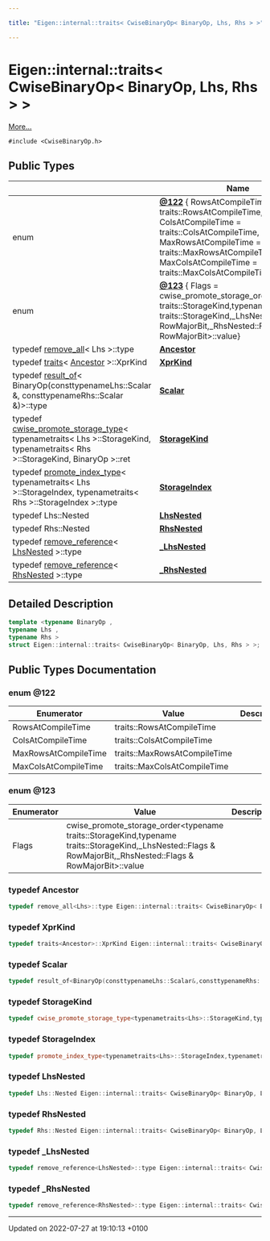 ```yaml
---

title: "Eigen::internal::traits< CwiseBinaryOp< BinaryOp, Lhs, Rhs > >"

---
```


# Eigen::internal::traits< CwiseBinaryOp< BinaryOp, Lhs, Rhs > >



 [More...](#detailed-description)


`#include <CwiseBinaryOp.h>`

## Public Types

|                | Name           |
| -------------- | -------------- |
| enum| **[@122](http://example.org/classes/structeigen_1_1internal_1_1traits_3_01cwisebinaryop_3_01binaryop_00_01lhs_00_01rhs_01_4_01_4/#enum-@122)** { RowsAtCompileTime = traits<Ancestor>::RowsAtCompileTime, ColsAtCompileTime = traits<Ancestor>::ColsAtCompileTime, MaxRowsAtCompileTime = traits<Ancestor>::MaxRowsAtCompileTime, MaxColsAtCompileTime = traits<Ancestor>::MaxColsAtCompileTime} |
| enum| **[@123](http://example.org/classes/structeigen_1_1internal_1_1traits_3_01cwisebinaryop_3_01binaryop_00_01lhs_00_01rhs_01_4_01_4/#enum-@123)** { Flags = cwise_promote_storage_order<typename traits<Lhs>::StorageKind,typename traits<Rhs>::StorageKind,_LhsNested::Flags & RowMajorBit,_RhsNested::Flags & RowMajorBit>::value} |
| typedef <a href="http://example.org/classes/structeigen_1_1internal_1_1remove__all/">remove_all</a>< Lhs >::type | **[Ancestor](http://example.org/classes/structeigen_1_1internal_1_1traits_3_01cwisebinaryop_3_01binaryop_00_01lhs_00_01rhs_01_4_01_4/#typedef-ancestor)**  |
| typedef <a href="http://example.org/classes/structeigen_1_1internal_1_1traits/">traits</a>< <a href="http://example.org/classes/structeigen_1_1internal_1_1traits_3_01cwisebinaryop_3_01binaryop_00_01lhs_00_01rhs_01_4_01_4/#typedef-ancestor">Ancestor</a> >::XprKind | **[XprKind](http://example.org/classes/structeigen_1_1internal_1_1traits_3_01cwisebinaryop_3_01binaryop_00_01lhs_00_01rhs_01_4_01_4/#typedef-xprkind)**  |
| typedef <a href="http://example.org/classes/structeigen_1_1internal_1_1result__of/">result_of</a>< BinaryOp(consttypenameLhs::Scalar &, consttypenameRhs::Scalar &)>::type | **[Scalar](http://example.org/classes/structeigen_1_1internal_1_1traits_3_01cwisebinaryop_3_01binaryop_00_01lhs_00_01rhs_01_4_01_4/#typedef-scalar)**  |
| typedef <a href="http://example.org/classes/structeigen_1_1internal_1_1cwise__promote__storage__type/">cwise_promote_storage_type</a>< typenametraits< Lhs >::StorageKind, typenametraits< Rhs >::StorageKind, BinaryOp >::ret | **[StorageKind](http://example.org/classes/structeigen_1_1internal_1_1traits_3_01cwisebinaryop_3_01binaryop_00_01lhs_00_01rhs_01_4_01_4/#typedef-storagekind)**  |
| typedef <a href="http://example.org/classes/structeigen_1_1internal_1_1promote__index__type/">promote_index_type</a>< typenametraits< Lhs >::StorageIndex, typenametraits< Rhs >::StorageIndex >::type | **[StorageIndex](http://example.org/classes/structeigen_1_1internal_1_1traits_3_01cwisebinaryop_3_01binaryop_00_01lhs_00_01rhs_01_4_01_4/#typedef-storageindex)**  |
| typedef Lhs::Nested | **[LhsNested](http://example.org/classes/structeigen_1_1internal_1_1traits_3_01cwisebinaryop_3_01binaryop_00_01lhs_00_01rhs_01_4_01_4/#typedef-lhsnested)**  |
| typedef Rhs::Nested | **[RhsNested](http://example.org/classes/structeigen_1_1internal_1_1traits_3_01cwisebinaryop_3_01binaryop_00_01lhs_00_01rhs_01_4_01_4/#typedef-rhsnested)**  |
| typedef <a href="http://example.org/classes/structeigen_1_1internal_1_1remove__reference/">remove_reference</a>< <a href="http://example.org/classes/structeigen_1_1internal_1_1traits_3_01cwisebinaryop_3_01binaryop_00_01lhs_00_01rhs_01_4_01_4/#typedef-lhsnested">LhsNested</a> >::type | **[_LhsNested](http://example.org/classes/structeigen_1_1internal_1_1traits_3_01cwisebinaryop_3_01binaryop_00_01lhs_00_01rhs_01_4_01_4/#typedef--lhsnested)**  |
| typedef <a href="http://example.org/classes/structeigen_1_1internal_1_1remove__reference/">remove_reference</a>< <a href="http://example.org/classes/structeigen_1_1internal_1_1traits_3_01cwisebinaryop_3_01binaryop_00_01lhs_00_01rhs_01_4_01_4/#typedef-rhsnested">RhsNested</a> >::type | **[_RhsNested](http://example.org/classes/structeigen_1_1internal_1_1traits_3_01cwisebinaryop_3_01binaryop_00_01lhs_00_01rhs_01_4_01_4/#typedef--rhsnested)**  |

## Detailed Description

```cpp
template <typename BinaryOp ,
typename Lhs ,
typename Rhs >
struct Eigen::internal::traits< CwiseBinaryOp< BinaryOp, Lhs, Rhs > >;
```

## Public Types Documentation

### enum @122

| Enumerator | Value | Description |
| ---------- | ----- | ----------- |
| RowsAtCompileTime | traits<Ancestor>::RowsAtCompileTime|   |
| ColsAtCompileTime | traits<Ancestor>::ColsAtCompileTime|   |
| MaxRowsAtCompileTime | traits<Ancestor>::MaxRowsAtCompileTime|   |
| MaxColsAtCompileTime | traits<Ancestor>::MaxColsAtCompileTime|   |




### enum @123

| Enumerator | Value | Description |
| ---------- | ----- | ----------- |
| Flags | cwise_promote_storage_order<typename traits<Lhs>::StorageKind,typename traits<Rhs>::StorageKind,_LhsNested::Flags & RowMajorBit,_RhsNested::Flags & RowMajorBit>::value|   |




### typedef Ancestor

```cpp
typedef remove_all<Lhs>::type Eigen::internal::traits< CwiseBinaryOp< BinaryOp, Lhs, Rhs > >::Ancestor;
```


### typedef XprKind

```cpp
typedef traits<Ancestor>::XprKind Eigen::internal::traits< CwiseBinaryOp< BinaryOp, Lhs, Rhs > >::XprKind;
```


### typedef Scalar

```cpp
typedef result_of<BinaryOp(consttypenameLhs::Scalar&,consttypenameRhs::Scalar&)>::type Eigen::internal::traits< CwiseBinaryOp< BinaryOp, Lhs, Rhs > >::Scalar;
```


### typedef StorageKind

```cpp
typedef cwise_promote_storage_type<typenametraits<Lhs>::StorageKind,typenametraits<Rhs>::StorageKind,BinaryOp>::ret Eigen::internal::traits< CwiseBinaryOp< BinaryOp, Lhs, Rhs > >::StorageKind;
```


### typedef StorageIndex

```cpp
typedef promote_index_type<typenametraits<Lhs>::StorageIndex,typenametraits<Rhs>::StorageIndex>::type Eigen::internal::traits< CwiseBinaryOp< BinaryOp, Lhs, Rhs > >::StorageIndex;
```


### typedef LhsNested

```cpp
typedef Lhs::Nested Eigen::internal::traits< CwiseBinaryOp< BinaryOp, Lhs, Rhs > >::LhsNested;
```


### typedef RhsNested

```cpp
typedef Rhs::Nested Eigen::internal::traits< CwiseBinaryOp< BinaryOp, Lhs, Rhs > >::RhsNested;
```


### typedef _LhsNested

```cpp
typedef remove_reference<LhsNested>::type Eigen::internal::traits< CwiseBinaryOp< BinaryOp, Lhs, Rhs > >::_LhsNested;
```


### typedef _RhsNested

```cpp
typedef remove_reference<RhsNested>::type Eigen::internal::traits< CwiseBinaryOp< BinaryOp, Lhs, Rhs > >::_RhsNested;
```


-------------------------------

Updated on 2022-07-27 at 19:10:13 +0100